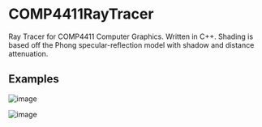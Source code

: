 # COMP4411RayTracer
Ray Tracer for COMP4411 Computer Graphics. Written in C++. Shading is based off the Phong specular-reflection model with shadow and distance attenuation.

## Examples
![image](https://github.com/davidhaoyan/COMP4411RayTracer/assets/60042375/b3315e3b-6d88-46ae-b63d-1d0d6e0bdfd7)

![image](https://github.com/davidhaoyan/COMP4411RayTracer/assets/60042375/f1cb7406-821c-408f-8256-27c9fdce78c5)
